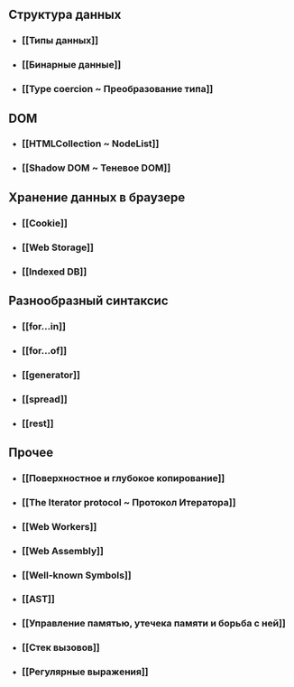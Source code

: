 ## Структура данных
- ### [[Типы данных]]
- ### [[Бинарные данные]]
- ### [[Type coercion ~ Преобразование типа]]
## DOM
- ### [[HTMLCollection ~ NodeList]]
- ### [[Shadow DOM ~ Теневое DOM]]
## Хранение данных в браузере
- ### [[Сookie]]
- ### [[Web Storage]]
- ### [[Indexed DB]]
## Разнообразный синтаксис
- ### [[for...in]]
- ### [[for...of]]
- ### [[generator]]
- ### [[spread]]
- ### [[rest]]
## Прочее
- ### [[Поверхностное и глубокое копирование]]
- ### [[The Iterator protocol ~ Протокол Итератора]]
- ### [[Web Workers]]
- ### [[Web Assembly]]
- ### [[Well-known Symbols]]
- ### [[AST]]
- ### [[Управление памятью, утечека памяти и борьба с ней]]
- ### [[Cтек вызовов]]
- ### [[Регулярные выражения]]
